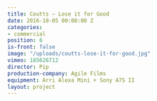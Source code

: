 ```yaml
---
title: Coutts — Lose it for Good
date: 2016-10-05 00:00:00 Z
categories:
- commercial
position: 6
is-front: false
image: "/uploads/coutts-lose-it-for-good.jpg"
vimeo: 185626712
director: Pip
production-company: Agile Films
equipment: Arri Alexa Mini + Sony A7S II
layout: project
---
```


